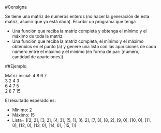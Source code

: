 #Consigna

Se tiene una matriz de números enteros (no hacer la generación de esta matriz, asumir que ya está dada).
Escribir un programa que tenga
* Una función que reciba la matriz completa y obtenga el mínimo y el máximo de toda la matriz
* Una función que reciba la matriz completa, el mínimo y el máximo obtenidos en el punto (a) y genere una lista con las apariciones de cada número entre el máximo y el mínimo (en forma de par: [número, cantidad de apariciones])

##Ejemplo:

Matriz inicial:
4      8      6      7     
3      2      4      3     
6      4      7      5     
2      8      7      15    

El resultado esperado es:
* Mínimo: 2
* Máximo: 15
* Lista= [[2, 2], [3, 2], [4, 3], [5, 1], [6, 2], [7, 3], [8, 2], [9, 0], [10, 0], [11, 0], [12, 0], [13, 0], [14, 0], [15, 1]]